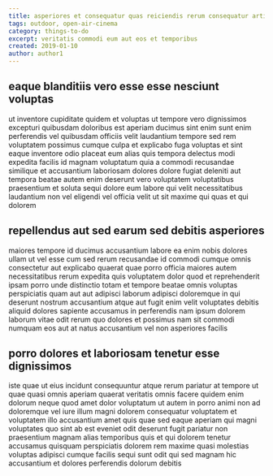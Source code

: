 ```yaml
---
title: asperiores et consequatur quas reiciendis rerum consequatur article 1645
tags: outdoor, open-air-cinema
category: things-to-do
excerpt: veritatis commodi eum aut eos et temporibus
created: 2019-01-10
author: author1
---
```


## eaque blanditiis vero esse esse nesciunt voluptas

ut inventore cupiditate quidem et voluptas ut tempore vero dignissimos excepturi quibusdam doloribus est aperiam ducimus sint enim sunt enim perferendis vel quibusdam officiis velit laudantium tempore sed rem voluptatem possimus cumque culpa et explicabo fuga voluptas et sint eaque inventore odio placeat eum alias quis tempora delectus modi expedita facilis id magnam voluptatum quia a commodi recusandae similique et accusantium laboriosam dolores dolore fugiat deleniti aut tempora beatae autem enim deserunt vero voluptatem voluptatibus praesentium et soluta sequi dolore eum labore qui velit necessitatibus laudantium non vel eligendi vel officia velit ut sit maxime qui quas et qui dolorem

## repellendus aut sed earum sed debitis asperiores

maiores tempore id ducimus accusantium labore ea enim nobis dolores ullam ut vel esse cum sed rerum recusandae id commodi cumque omnis consectetur aut explicabo quaerat quae porro officia maiores autem necessitatibus rerum expedita quis voluptatem dolor quod et reprehenderit ipsam porro unde distinctio totam et tempore beatae omnis voluptas perspiciatis quam aut aut adipisci laborum adipisci doloremque in qui deserunt nostrum accusantium atque aut fugit enim velit voluptates debitis aliquid dolores sapiente accusamus in perferendis nam ipsum dolorem laborum vitae odit rerum quo dolores et possimus nam sit commodi numquam eos aut at natus accusantium vel non asperiores facilis

## porro dolores et laboriosam tenetur esse dignissimos

iste quae ut eius incidunt consequuntur atque rerum pariatur at tempore ut quae quasi omnis aperiam quaerat veritatis omnis facere quidem enim dolorum neque quod amet dolor voluptatum ut autem in porro animi non ad doloremque vel iure illum magni dolorem consequatur voluptatem et voluptatem illo accusantium amet quis quae sed eaque aperiam qui magni voluptates quo sint ab est eveniet odit deserunt fugit pariatur non praesentium magnam alias temporibus quis et qui dolorem tenetur accusamus quisquam perspiciatis dolorem rem maxime quasi molestias voluptas adipisci cumque facilis sequi sunt odit qui sed magnam hic accusantium et dolores perferendis dolorum debitis
